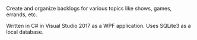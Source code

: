 ﻿Create and organize backlogs for various topics like shows, games, errands, etc.

Written in C# in Visual Studio 2017 as a WPF application. Uses SQLite3 as a local database.